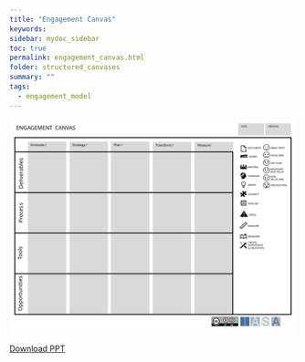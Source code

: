 ```yaml
---
title: "Engagement Canvas"
keywords: 
sidebar: mydoc_sidebar
toc: true
permalink: engagement_canvas.html
folder: structured_canvases
summary: ""
tags: 
  - engagement_model
---
```




![image001](media/engagement_canvas.svg)

[Download PPT](media/ppt/engagement_canvas.pptx)